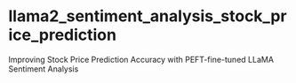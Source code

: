 # llama2_sentiment_analysis_stock_price_prediction
Improving Stock Price Prediction Accuracy with PEFT-fine-tuned LLaMA Sentiment Analysis
